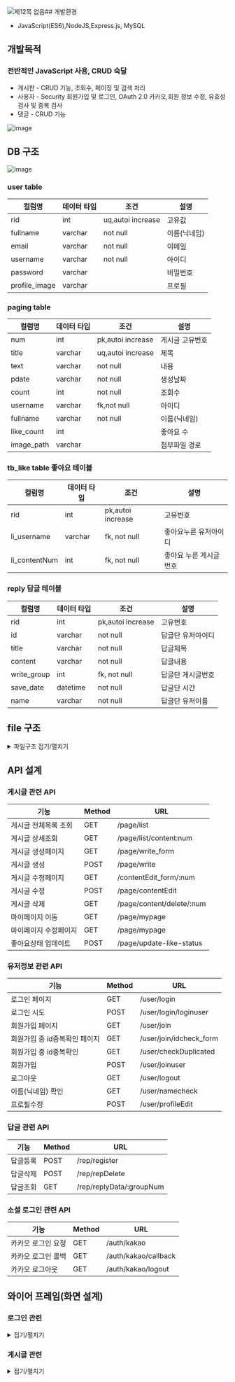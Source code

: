 ![제12목 없음](https://github.com/junrari/notice_board/assets/66519544/240258fd-5951-47c9-a90e-988f9e3f38f7)## 개발환경
- JavaScript(ES6),NodeJS,Express.js, MySQL

## 개발목적
### 전반적인 JavaScript 사용, CRUD 숙달
- 게시판 - CRUD 기능, 조회수, 페이징 및 검색 처리
- 사용자 - Security 회원가입 및 로그인, OAuth 2.0 카카오,회원 정보 수정, 유효성 검사 및 중복 검사
- 댓글 - CRUD 기능


![image](https://github.com/junrari/notice_board/assets/66519544/1ff71f69-d76a-4f28-8919-f8062e85324a)

## DB 구조
![image](https://github.com/junrari/notice_board/assets/66519544/4baf9c56-2398-4e86-982c-32efebf215ef)  


### user table
| 컬럼명 | 데이터 타입  | 조건  | 설명  |    
|------|---|---|---|   
|    rid  | int  | uq,autoi increase  | 고유값  |    
| fullname     | varchar  | not null  | 이름(닉네임)  |   
| email     | varchar  | not null  | 이메일  |    
| username     | varchar  | not null  | 아이디  |    
| password     | varchar  |   | 비밀번호  |    
| profile_image     | varchar  |   | 프로필  |    

### paging table
| 컬럼명 | 데이터 타입  | 조건  | 설명  |    
|------|---|---|---|   
|    num  | int  | pk,autoi increase  | 게시글 고유번호  | 
|    title  | varchar  | uq,autoi increase  | 제목  |    
| text     | varchar  | not null  | 내용  |   
| pdate     | varchar  | not null  | 생성날짜  |    
| count     | int  | not null  | 조회수  |   
| username     | varchar  | fk,not null  | 아이디  |    
| fullname     | varchar  | not null  | 이름(닉네임)  |    
| like_count     | int  |   | 좋아요 수  |    
| image_path     | varchar  |   | 첨부파일 경로  |    

### tb_like table  좋아요 테이블
| 컬럼명 | 데이터 타입  | 조건  | 설명  |    
|------|---|---|---|   
|    rid  | int  | pk,autoi increase  |  고유번호  | 
|    li_username  | varchar  | fk, not null  | 좋아요누른 유저아이디  |    
| li_contentNum     | int  | fk, not null  | 좋아요 누른 게시글번호  |   

### reply 답글 테이블
| 컬럼명 | 데이터 타입  | 조건  | 설명  |    
|------|---|---|---|   
|    rid  | int  | pk,autoi increase  |  고유번호  | 
|    id  | varchar  |  not null  |  답글단 유저아이디  |    
|    title  | varchar  |  not null  |  답글제목  |    
|    content  | varchar  |  not null  |  답글내용  |    
|    write_group  | int  | fk, not null  |  답글단 게시글번호  |    
| save_date     | datetime  | not null  | 답글단 시간  |  
|    name  | varchar  |  not null  | 답글단 유저이름   |  
 

## file 구조
<details>
 
<summary> 파일구조 접기/펼치기 </summary>

```
📦notice_board
 ┣ 📂public 
 ┃ ┣ 📂css   
 ┃ ┣ 📂image  
 ┃ ┣ 📂js  
 ┃ ┃ ┣ 📜delete_post.js  
 ┃ ┃ ┣ 📜idcheck.js  
 ┃ ┃ ┣ 📜image_read.js  
 ┃ ┃ ┣ 📜join.js  
 ┃ ┃ ┣ 📜kakaoStrategy.js  
 ┃ ┃ ┣ 📜login.js  
 ┃ ┃ ┣ 📜reply.js  
 ┃ ┃ ┗ 📜reply_view.js  
 ┃ ┣ 📂profile  
 ┃ ┃ ┗ 📜default.png  
 ┃ ┗ 📂upload_file  
 ┃ ┃ ┗ 📜main.png  
 ┣ 📂src  
 ┃ ┣ 📂controller  
 ┃ ┃ ┣ 📜auth_controller.js  
 ┃ ┃ ┣ 📜page_controller.js  
 ┃ ┃ ┣ 📜rep_controller.js  
 ┃ ┃ ┗ 📜user_controller.js  
 ┃ ┣ 📂database  
 ┃ ┃ ┣ 📜pageDAO.js  
 ┃ ┃ ┣ 📜repDAO.js  
 ┃ ┃ ┗ 📜userDAO.js  
 ┃ ┣ 📂routes  
 ┃ ┃ ┣ 📜auth_router.js  
 ┃ ┃ ┣ 📜page_router.js  
 ┃ ┃ ┣ 📜rep_router.js  
 ┃ ┃ ┣ 📜router.js  
 ┃ ┃ ┗ 📜user_router.js  
 ┃ ┣ 📂service  
 ┃ ┃ ┣ 📜page_service.js  
 ┃ ┃ ┣ 📜rep_service.js  
 ┃ ┃ ┗ 📜user_service.js  
 ┃ ┗ 📂views  
 ┃ ┃ ┣ 📜content.ejs  
 ┃ ┃ ┣ 📜content_edit_form.ejs  
 ┃ ┃ ┣ 📜idcheck_form.ejs  
 ┃ ┃ ┣ 📜index.ejs  
 ┃ ┃ ┣ 📜join.ejs  
 ┃ ┃ ┣ 📜list.ejs  
 ┃ ┃ ┣ 📜login.ejs  
 ┃ ┃ ┣ 📜main.ejs  
 ┃ ┃ ┣ 📜mypage.ejs  
 ┃ ┃ ┣ 📜mypage_content.ejs  
 ┃ ┃ ┣ 📜mypage_edit.ejs  
 ┃ ┃ ┣ 📜mypage_like.ejs  
 ┃ ┃ ┣ 📜reply_form.ejs  
 ┃ ┃ ┗ 📜write_form.ejs  
 ┣ 📜.env  
 ┣ 📜app.js  
```
</details>

## API 설계

### 게시글 관련 API
| 기능 | Method  | URL  |   
|------|---|---|  
|    게시글 전체목록 조회  |  GET | /page/list  |  
|    게시글 상세조회  |  GET | /page/list/content:num  |  
|    게시글 생성페이지  |  GET | /page/write_form  |   
|    게시글 생성  |  POST | /page/write  |  
|    게시글 수정페이지  |  GET | /contentEdit_form/:num  | 
|    게시글 수정  |  POST | /page/contentEdit  | 
|    게시글 삭제  |  GET | /page/content/delete/:num  |    
|    마이페이지 이동  |  GET | /page/mypage  | 
|    마이페이지 수정페이지  |  GET | /page/mypage  |     
|    좋아요상태 업데이트  |  POST | /page/update-like-status  |   

### 유저정보 관련 API
| 기능 | Method  | URL  |  
|------|---|---| 
|   로그인 페이지   |  GET | /user/login  | 
|    로그인 시도   | POST  | /user/login/loginuser  | 
|    회원가입 페이지  |GET| /user/join  |  
|    회원가입 중 id중복확인 페이지  |GET| /user/join/idcheck_form |  
|   회원가입 중 id중복확인   |GET| /user/checkDuplicated  | 
|  회원가입    | POST  | /user/joinuser  | 
|    로그아웃  |GET   | /user/logout  |  
|    이름(닉네임) 확인  | GET  | /user/namecheck  |  
|  프로필수정    |  POST | /user/profileEdit  |   

### 답글 관련 API
| 기능 | Method  | URL  |  
|------|---|---| 
|   답글등록   |  POST | /rep/register  | 
|   답글삭제   |  POST | /rep/repDelete  | 
|   답글조회   |  GET | /rep/replyData/:groupNum  | 

### 소셜 로그인 관련 API
| 기능 | Method  | URL  |  
|------|---|---| 
|   카카오 로그인 요청   |  GET | /auth/kakao  | 
|   카카오 로그인 콜백   |  GET | /auth/kakao/callback  | 
|   카카오 로그아웃   |  GET | /auth/kakao/logout  | 


## 와이어 프레임(화면 설계)

### 로그인 관련
<details> 
 
<summary>  접기/펼치기 </summary>

#### 로그인 페이지


![image](https://github.com/junrari/notice_board/assets/66519544/f33a34ff-bf1e-4d9d-b4b2-5ee24015ceba)

로그인은 자체 로그인과, 카카오톡API을 이용한 로그인 두 방식이 있다.

#### 자체 회원가입

![image](https://github.com/junrari/notice_board/assets/66519544/c3d07e84-7049-4b4f-b5e2-507b5159d3c5)

입력한 username과 password가 일치하지 않는다면, 알림창이 뜬다.

![ㄴㅇㅇㄴㄹ없음](https://github.com/junrari/notice_board/assets/66519544/83985d81-1ac5-4764-b77d-e2c446d01235) ![image](https://github.com/junrari/notice_board/assets/66519544/126a0dfa-d8b2-41dc-a052-54393dc57e6c)

use 버튼을 누르면 username에 자동으로 삽입된다.

![image](https://github.com/junrari/notice_board/assets/66519544/d6bda9f0-e251-4c71-accd-d869a916184c)
![image](https://github.com/junrari/notice_board/assets/66519544/0848cbd6-a8cf-4c59-9d69-9b9c1f899aed)![image](https://github.com/junrari/notice_board/assets/66519544/635d6983-5463-45b4-883a-c50f78beddad)

#### 카카오톡 로그인

![ㄴㅇㅇ2ㄴㄹ없음](https://github.com/junrari/notice_board/assets/66519544/e0124c9e-733f-40ac-9a2d-ccac53b05438)

![image](https://github.com/junrari/notice_board/assets/66519544/ae5113df-3618-41b4-b62b-a7aaa29e65a5)

</details>


### 게시글 관련
<details>
 
<summary>  접기/펼치기 </summary>

#### 1. 게시글 전체 목록
 ![image](https://github.com/junrari/notice_board/assets/66519544/70a00c6f-e975-4e05-a710-7f60d8860bcf)

로그인을 하지않아도 확인 가능

### 2. 게시글 등록
![image](https://github.com/junrari/notice_board/assets/66519544/1573d754-3546-4dd7-9e2f-4fd2538322c7)

![제목 없음](https://github.com/junrari/notice_board/assets/66519544/33a445ae-2266-44c5-a625-ca88096c348d)


사진 선택을 통해 사진을 등록할수 있고, 미리보기 버튼을 눌러 이미지를 미리 확인 할 수 있다.


#### 3. 게시글 상세조회


![image](https://github.com/junrari/notice_board/assets/66519544/5b9087d9-cdc7-49ce-8423-362fe5d0b79a)

로그인을 하지 않아도 게시글과 답글 상세조회는 가능하지만, 좋아요 및 답변은 등록할 수 없음.


![제목 없음](https://github.com/junrari/notice_board/assets/66519544/79389dbf-dfd6-4432-ba5e-9df3d8208160)


로그인시 좋아요를 누른 게시글이면, 좋아요 버튼이 빨강색으로 되어있음.
또한 수정 삭제 버튼이 나타남.

![image](https://github.com/junrari/notice_board/assets/66519544/d5375366-21f5-4f91-a8d3-a38c96f68e7a)
좋아요를 안누른 게시글이면, 좋아요 버튼을 눌러 전체 좋아요수를 추가할수 있다.





#### 4. 게시글 수정
![image](https://github.com/junrari/notice_board/assets/66519544/eb47578b-4ff5-4bb3-9bc3-00304fe7f062)

제목과 내용, 사진첨부를 수정할 수 있다.

#### 5. 마이페이지

![제목 없음](https://github.com/junrari/notice_board/assets/66519544/4c87ab38-9a6c-454d-a5c7-99361212379d)

로그인 시 마이페이지로 이동이 가능하다.

![제1목 없음](https://github.com/junrari/notice_board/assets/66519544/7f48d856-4743-4511-a270-6cf7027c7cc4)

![제12목 없음](https://github.com/junrari/notice_board/assets/66519544/c9b01317-e5d4-46aa-881b-e5e7d173c20f)

마이페이지로 이동시, 내가 작성한게시글과 좋아요를 누른 게시글을 확인 할수 있다.

![제1ㄴ2목 없음](https://github.com/junrari/notice_board/assets/66519544/0f1297b6-9d70-4916-b9e3-72e57c3678d2)

회원정보 수정버튼을 누르면 수정할수 있는 창으로 이동한다.


![제1ㄴㄴ2목 없음](https://github.com/junrari/notice_board/assets/66519544/50ab1a70-9a1b-4711-91b4-40ee380124d8)

프로필 사진과, 닉네임(이름)을 수정할수 있는데, 닉네임은 중복확인 후 수정이 가능하다.

![제1ㄴㄴㄴ2목 없음](https://github.com/junrari/notice_board/assets/66519544/44963f9c-fe77-4467-bf17-289b85f1c643)

![image](https://github.com/junrari/notice_board/assets/66519544/30871ddd-3e44-4643-bde6-2053ce61a116)

![ㄴㅇㄹ없음](https://github.com/junrari/notice_board/assets/66519544/ceaefb89-a6ed-4df1-b9d5-dfa72f76b15e)

![image](https://github.com/junrari/notice_board/assets/66519544/96557f46-4482-4042-8846-d49da88e3aa8)

![image](https://github.com/junrari/notice_board/assets/66519544/b762e04c-ac91-452b-b0d9-f561ba790c47)

![image](https://github.com/junrari/notice_board/assets/66519544/b5f831d7-1504-408a-8800-a6004fde12af)

![image](https://github.com/junrari/notice_board/assets/66519544/6ddda967-23c9-48ec-95c9-38872059991a)

![image](https://github.com/junrari/notice_board/assets/66519544/6892a949-b1eb-41e5-abad-f825733cd243)


프로필사진과 닉네임(이름)이 바뀐것을 확인할 수 있다.


</details>



